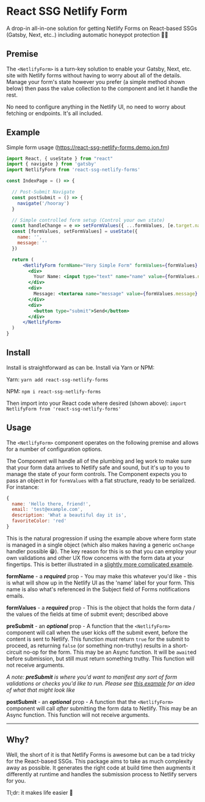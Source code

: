 # React SSG Netlify Form

A drop-in all-in-one solution for getting Netlify Forms on React-based SSGs
(Gatsby, Next, etc..) including automatic honeypot protection 💯📝

## Premise

The `<NetlifyForm>` is a turn-key solution to enable your Gatsby, Next, etc. site
with Netlify forms without having to worry about all of the details. Manage your
form's state however you prefer (a simple method shown below) then pass the value
collection to the component and let it handle the rest.

No need to configure anything in the Netlify UI, no need to worry about fetching
or endpoints. It's all included.

## Example

Simple form usage (https://react-ssg-netlify-forms.demo.jon.fm)
```jsx
import React, { useState } from "react"
import { navigate } from 'gatsby'
import NetlifyForm from 'react-ssg-netlify-forms'

const IndexPage = () => {

  // Post-Submit Navigate
  const postSubmit = () => {
    navigate('/hooray')
  }

  // Simple controlled form setup (Control your own state)
  const handleChange = e => setFormValues({ ...formValues, [e.target.name]: e.target.value })
  const [formValues, setFormValues] = useState({
    name: '',
    message: ''
  })

  return (
      <NetlifyForm formName="Very Simple Form" formValues={formValues} postSubmit={postSubmit} >
        <div>
          Your Name: <input type="text" name="name" value={formValues.name} onChange={handleChange} required />
        </div>
        <div>
          Message: <textarea name="message" value={formValues.message} onChange={handleChange} required />
        </div>
        <div>
          <button type="submit">Send</button>
        </div>
      </NetlifyForm>
  )
}
```

## Install

Install is straightforward as can be. Install via Yarn or NPM:

Yarn: `yarn add react-ssg-netlify-forms`

NPM: `npm i react-ssg-netlify-forms`

Then import into your React code where desired (shown above): `import NetlifyForm from 'react-ssg-netlify-forms'`

## Usage

The `<NetlifyForm>` component operates on the following premise and allows for a number of configuration options.

The Component will handle all of the plumbing and leg work to make sure that your
form data arrives to Netlify safe and sound, but it's up to you to manage the state
of your form controls. The Component expects you to pass an object in for `formValues`
with a flat structure, ready to be serialized. For instance:

```js
{
  name: 'Hello there, friend!',
  email: 'test@example.com',
  description: 'What a beautiful day it is',
  favoriteColor: 'red'
}
```

This is the natural progression if using the example above where form state is managed in a single object (which also makes having a generic `onChange` handler possible 😁). The key reason for this is so that you can employ your own validations and other UX flow concerns with the form data at your fingertips. This is better illustrated in a [slightly more complicated example](https://github.com/jon-fm/react-ssg-netlify-forms-demo/blob/master/src/pages/medium.js).

**formName** - a **_required_** prop - You may make this whatever you'd like - this is what will show up in the Netlify UI as the 'name' label for your form. This name is also what's referenced in the Subject field of Forms notifications emails.

**formValues** - a **_required_** prop - This is the object that holds the form data / the values of the fields at time of submit event; described above

**preSubmit** - an **_optional_** prop - A function that the `<NetlifyForm>` component will call when the user kicks off the submit event, before the content is sent to Netlify. This function _must_ return `true` for the submit to proceed, as returning `false` (or something non-truthy) results in a short-circuit no-op for the form. This may be an Async function. It will be `await`ed before submission, but still must return something truthy. This function will not receive arguments.

_A note: **preSubmit** is where you'd want to manifest any sort of form validations or checks you'd like to run. Please see [this example](https://github.com/jon-fm/react-ssg-netlify-forms-demo/blob/master/src/pages/medium.js) for an idea of what that might look like_

**postSubmit** - an **_optional_** prop - A function that the `<NetlifyForm>` component will call _after_ submitting the form data to Netlify. This may be an Async function. This function will not receive arguments.

---

## Why?

Well, the short of it is that Netlify Forms is awesome but can be a tad tricky for the React-based SSGs. This package aims to take as much complexity away as possible. It generates the right code at build time then augments it differently at runtime and handles the submission process to Netlify servers for you.

Tl;dr: it makes life easier 🙂

